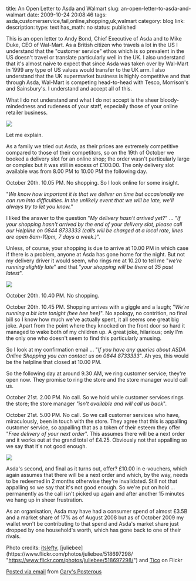 title: An Open Letter to Asda and Walmart 
slug: an-open-letter-to-asda-and-walmart
date: 2009-10-24 20:08:46
tags: asda,customerservice,fail,online,shopping,uk,walmart
category: blog
link: 
description: 
type: text
has_math: no
status: published

This is an open letter to Andy Bond, Chief Executive of Asda and to Mike Duke, CEO of Wal-Mart.
As a British citizen who travels a lot in the US I understand that the "customer service" ethos which is so prevalent in the US doesn't travel or translate particularly well in the UK. I also understand that it's almost naive to expect that since Asda was taken over by Wal-Mart in 1999 any type of US values would transfer to the UK arm. I also understand that the UK supermarket business is highly competitive and that through Asda, Wal-Mart is competing head-to-head with Tesco, Morrison's and Sainsbury's. I understand and accept all of this.

What I do not understand and what I do not accept is the sheer bloody-mindedness and rudeness of your staff, especially those of your online retailer business.

[![](https://farm4.static.flickr.com/3070/2620805346_03d47cc5b1.jpg)](https://www.flickr.com/photos/itslefty/2620805346/ "https://www.flickr.com/photos/itslefty/2620805346/")

Let me explain.

As a family we tried out Asda, as their prices are extremely competitive compared to those of their competitors, so on the 19th of October we booked a delivery slot for an online shop; the order wasn't particularly large or complex but it was still in excess of £100.00. The only delivery slot available was from 8.00 PM to 10.00 PM the following day.

<!-- TEASER_END -->

October 20th. 10.05 PM. No shopping. So I look online for some insight.

"*We know how important it is that we deliver on time but occasionally we can run into difficulties. In the unlikely event that we will be late, we'll always try to let you know.*"

I liked the answer to the question "*My delivery hasn't arrived yet?*" ... "*If your shopping hasn't arrived by the end of your delivery slot, please call our Helpline on 0844 8733333 (calls will be charged at a local rate, lines are open 8am-10pm, 7 days a week.)*".

Unless, of course, your shopping is due to arrive at 10.00 PM in which case if there is a problem, anyone at Asda has gone home for the night. But not my delivery driver it would seem, who rings me at 10.20 to tell me "*we're running slightly late*" and that "*your shopping will be there at 35 past latest*".

[![](https://farm1.static.flickr.com/51/138590613_cb9d8e4e86.jpg)](https://www.flickr.com/photos/tico_bassie/138590613/ "https://www.flickr.com/photos/tico_bassie/138590613/")

October 20th. 10.40 PM. No shopping.

October 20th. 10.45 PM. Shopping arrives with a giggle and a laugh; "*We're running a bit late tonight (hee hee hee)*". No apology, no contrition, no final bill so I know how much we've actually spent, it all seems one great big joke. Apart from the point where they knocked on the front door so hard it managed to wake both of my children up. A great joke, hilarious; only I'm the only one who doesn't seem to find this particularly amusing.

So I look at my confirmation email ... "*If you have any queries about ASDA Online Shopping you can contact us on 0844 8733333*". Ah yes, this would be the helpline that closed at 10.00 PM.

So the following day at around 9.30 AM, we ring customer service; they're open now. They promise to ring the store and the store manager would call us.

October 21st. 2.00 PM. No call. So we hold while customer services rings the store; the store manager *"isn't available and will call us back*".

October 21st. 5.00 PM. No call. So we call customer services who have, miraculously, been in touch with the store. They agree that this is appalling customer service, so appalling that as a token of their esteem they offer "*Free delivery of your next order*". This assumes there will be a next order and it works out at the grand total of £4.25. Obviously not that appalling so we say that it's not good enough.

[![](https://farm1.static.flickr.com/232/518697298_187d731f7f.jpg)](https://www.flickr.com/photos/juliebee/518697298/ "https://www.flickr.com/photos/juliebee/518697298/")

Asda's second, and final as it turns out, offer? £10.00 in e-vouchers, which again assumes that there will be a next order and which, by the way, needs to be redeemed in 2 months otherwise they're invalidated. Still not that appalling so we say that it's not good enough. So we're put on hold ... permanently as the call isn't picked up again and after another 15 minutes we hang up in sheer frustration.

As an organisation, Asda may have had a consumer spend of almost £3.5B and a market share of 17% as of August 2008 but as of October 2009 my wallet won't be contributing to that spend and Asda's market share just dropped by one household's worth, which has gone back to one of their rivals.

Photo credits: [itslefty](https://www.flickr.com/photos/itslefty/2620805346/ "https://www.flickr.com/photos/itslefty/2620805346/"), [juliebee](https://www.flickr.com/photos/juliebee/518697298/ "https://www.flickr.com/photos/juliebee/518697298/") and [Tico](https://www.flickr.com/photos/tico_bassie/138590613/ "https://www.flickr.com/photos/tico_bassie/138590613/") on Flickr

[Posted via email](https://posterous.com "https://posterous.com") from [Gary's Posterous](https://vicchi.posterous.com/an-open-letter-to-asda-and-walmart "https://vicchi.posterous.com/an-open-letter-to-asda-and-walmart")
